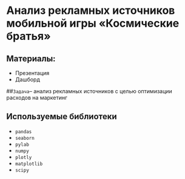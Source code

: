 # Анализ рекламных источников мобильной игры «Космические братья»

## Материалы:
- Презентация
- Дашборд

##`Задача`– анализ рекламных источников с целью оптимизации расходов на маркетинг

## Используемые библиотеки
- `pandas` 
- `seaborn` 
- `pylab` 
- `numpy`
- `plotly`
- `matplotlib`
- `scipy`  


